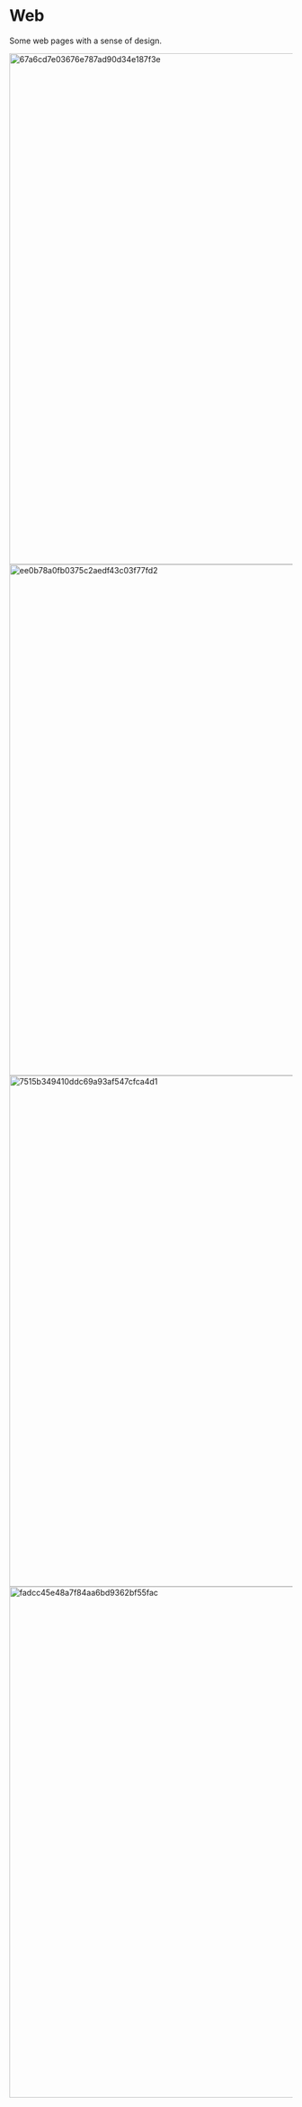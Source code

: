 # Web
Some web pages with a sense of design.  

<img width="907" alt="67a6cd7e03676e787ad90d34e187f3e" src="https://user-images.githubusercontent.com/119592271/225815848-13823ed3-b841-4dff-a69a-d354e708fc37.png">
<img width="907" alt="ee0b78a0fb0375c2aedf43c03f77fd2" src="https://user-images.githubusercontent.com/119592271/225815862-a101354e-d0fe-4fcd-8c40-abdfaba35187.png">
<img width="907" alt="7515b349410ddc69a93af547cfca4d1" src="https://user-images.githubusercontent.com/119592271/225815898-6f459978-c749-4ee8-9142-a142a2e5b25a.png">
<img width="907" alt="fadcc45e48a7f84aa6bd9362bf55fac" src="https://user-images.githubusercontent.com/119592271/225815912-52f9e88c-e829-438a-8b35-d37aa085604c.png">
